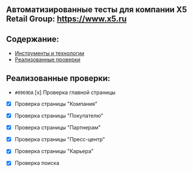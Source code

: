 ## Автоматизированные тесты для компании X5 Retail Group: https://www.x5.ru

## Содержание:
* [Инструменты и технологии](Технологии)
* [Реализованные проверки](Реализованныепроверки) 


## Реализованные проверки:
- `#0969DA` [x] Проверка главной страницы
- [x] Проверка страницы "Компания"
- [x] Проверка страницы "Покупателю"
- [x] Проверка страницы "Партнерам"
- [x] Проверка страницы "Пресс-центр"
- [x] Проверка страницы "Карьера"
- [x] Проверка поиска    


